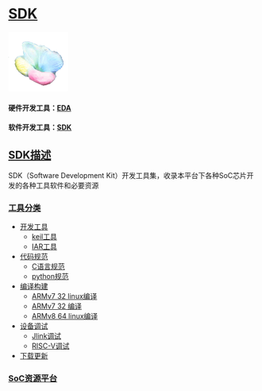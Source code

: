 ﻿# [SDK](https://github.com/sochub/SDK) 
[![sites](SoC/SoC.png)](http://www.qitas.cn) 
#### 硬件开发工具：[EDA](https://github.com/sochub/EDA)
#### 软件开发工具：[SDK](https://github.com/sochub/SDK)

## [SDK描述](https://github.com/sochub/SDK/wiki) 

SDK（Software Development Kit）开发工具集，收录本平台下各种SoC芯片开发的各种工具软件和必要资源

### [工具分类](https://github.com/sochub/SDK)

* [开发工具](https://github.com/sochub/IDE)
    * [keil工具](https://github.com/sochub/keil)
    * [IAR工具](https://github.com/sochub/IAR)
* [代码规范](https://github.com/sochub/lint)
    * [C语言规范](https://github.com/sochub/Pclint)
    * [python规范](https://github.com/sochub/Pylint)
* [编译构建](https://github.com/sochub/compiler)
    * [ARMv7 32 linux编译](https://github.com/sochub/arm-linux-eabi)
    * [ARMv7 32 编译](https://github.com/sochub/arm-eabi)
    * [ARMv8 64 linux编译](https://github.com/sochub/aarch-linux)
* [设备调试](https://github.com/sochub/debug)
    * [Jlink调试](https://github.com/sochub/Jlink)  
    * [RISC-V调试](https://github.com/sochub/RISC-V-debug)  
* [下载更新](https://github.com/sochub/flash)

###  [SoC资源平台](https://github.com/sochub)